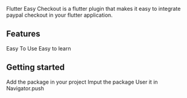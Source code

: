 <!--
This README describes the package. If you publish this package to pub.dev,
this README's contents appear on the landing page for your package.

For information about how to write a good package README, see the guide for
[writing package pages](https://dart.dev/guides/libraries/writing-package-pages).

For general information about developing packages, see the Dart guide for
[creating packages](https://dart.dev/guides/libraries/create-library-packages)
and the Flutter guide for
[developing packages and plugins](https://flutter.dev/developing-packages).
-->

Flutter Easy Checkout is a flutter plugin that makes it easy to integrate paypal checkout in your flutter application.

## Features

Easy To Use
Easy to learn

## Getting started

Add the package in your project
Imput the package
User it in Navigator.push
